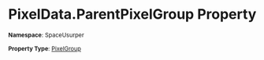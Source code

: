 # PixelData.ParentPixelGroup Property

<small>**Namespace**: SpaceUsurper</small>

<small>**Property Type**: [PixelGroup](../PixelGroup.md)</small>

